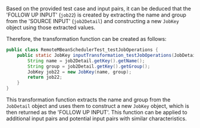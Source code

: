 Based on the provided test case and input pairs, it can be deduced that the 'FOLLOW UP INPUT' (`job22`) is created by extracting the name and group from the 'SOURCE INPUT' (`job2Detail`) and constructing a new `JobKey` object using those extracted values.

Therefore, the transformation function can be created as follows:

```java
public class RemoteMBeanSchedulerTest_testJobOperations {
    public static JobKey inputTransformation_testJobOperations(JobDetail job2Detail)  {
        String name = job2Detail.getKey().getName();
        String group = job2Detail.getKey().getGroup();
        JobKey job22 = new JobKey(name, group);
        return job22;
    }
}
```

This transformation function extracts the name and group from the `JobDetail` object and uses them to construct a new `JobKey` object, which is then returned as the 'FOLLOW UP INPUT'. This function can be applied to additional input pairs and potential input pairs with similar characteristics.